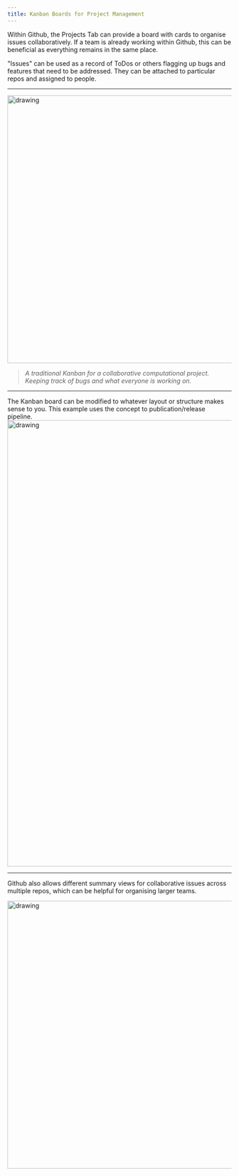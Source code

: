 ```yaml
---
title: Kanban Boards for Project Management
---
```


Within Github, the Projects Tab can provide a board with cards to organise issues collaboratively. If a team is already working within Github, this can be beneficial as everything remains in the same place.

"Issues" can be used as a record of ToDos or others flagging up bugs and features that need to be addressed. They can be attached to particular repos and assigned to people.

---

<img src="https://i.postimg.cc/Kzfz40t3/Screenshot-2022-02-10-at-19-55-23.png" alt="drawing" width="600"/>

> *A traditional Kanban for a collaborative computational project. Keeping track of bugs and what everyone is working on.*

---
The Kanban board can be modified to whatever layout or structure makes sense to you. This example uses the concept to publication/release pipeline. 
<img src="https://i.postimg.cc/3wDm4Qw4/Screenshot-2022-02-10-at-19-47-35.png" alt="drawing" width="1000"/>


---

Github also allows different summary views for collaborative issues across multiple repos, which can be helpful for organising larger teams. 

<img src="https://i.postimg.cc/d37Yv66Y/Screenshot-2022-02-10-at-19-47-51.png" alt="drawing" width="600"/>



